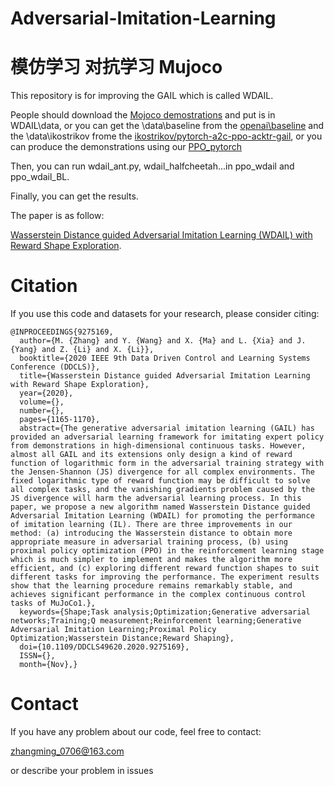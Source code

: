 # Adversarial-Imitation-Learning
# 模仿学习 对抗学习 Mujoco

This repository is for improving the GAIL which is called WDAIL.

People should download the [Mojoco demostrations](https://data.mendeley.com/datasets/w7m95wwrb5/1) and put is in WDAIL\data,
or you can get the \data\baseline from the [openai\baseline](https://github.com/openai/baselines) 
and the \data\ikostrikov frome the [ikostrikov/pytorch-a2c-ppo-acktr-gail](https://github.com/ikostrikov/pytorch-a2c-ppo-acktr-gail),
or you can produce the demonstrations using our [PPO_pytorch](https://github.com/mingzhangPHD/RL-trip-pytorch)

Then, you can run wdail_ant.py, wdail_halfcheetah...in ppo_wdail and ppo_wdail_BL.

Finally, you can get the results.

The paper is as follow:

[Wasserstein Distance guided Adversarial Imitation Learning (WDAIL) with Reward Shape Exploration](https://ieeexplore.ieee.org/document/9275169).

# Citation

If you use this code and datasets for your research, please consider citing:

```
@INPROCEEDINGS{9275169,
  author={M. {Zhang} and Y. {Wang} and X. {Ma} and L. {Xia} and J. {Yang} and Z. {Li} and X. {Li}},
  booktitle={2020 IEEE 9th Data Driven Control and Learning Systems Conference (DDCLS)}, 
  title={Wasserstein Distance guided Adversarial Imitation Learning with Reward Shape Exploration}, 
  year={2020},
  volume={},
  number={},
  pages={1165-1170},
  abstract={The generative adversarial imitation learning (GAIL) has provided an adversarial learning framework for imitating expert policy from demonstrations in high-dimensional continuous tasks. However, almost all GAIL and its extensions only design a kind of reward function of logarithmic form in the adversarial training strategy with the Jensen-Shannon (JS) divergence for all complex environments. The fixed logarithmic type of reward function may be difficult to solve all complex tasks, and the vanishing gradients problem caused by the JS divergence will harm the adversarial learning process. In this paper, we propose a new algorithm named Wasserstein Distance guided Adversarial Imitation Learning (WDAIL) for promoting the performance of imitation learning (IL). There are three improvements in our method: (a) introducing the Wasserstein distance to obtain more appropriate measure in adversarial training process, (b) using proximal policy optimization (PPO) in the reinforcement learning stage which is much simpler to implement and makes the algorithm more efficient, and (c) exploring different reward function shapes to suit different tasks for improving the performance. The experiment results show that the learning procedure remains remarkably stable, and achieves significant performance in the complex continuous control tasks of MuJoCo1.},
  keywords={Shape;Task analysis;Optimization;Generative adversarial networks;Training;Q measurement;Reinforcement learning;Generative Adversarial Imitation Learning;Proximal Policy Optimization;Wasserstein Distance;Reward Shaping},
  doi={10.1109/DDCLS49620.2020.9275169},
  ISSN={},
  month={Nov},}
```

# Contact
If you have any problem about our code, feel free to contact:

zhangming_0706@163.com

or describe your problem in issues
